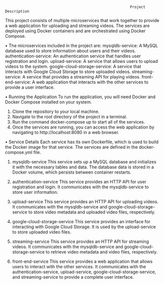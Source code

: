                                                              Project Description
                                                                
                                                                
This project consists of multiple microservices that work together to provide a web application for uploading and streaming videos. The services are deployed using Docker containers and are orchestrated using Docker Compose.


•	The microservices included in the project are:
mysqldb-service: A MySQL database used to store information about users and their videos.
authentication-service: An authentication service that handles user registration and login.
upload-service: A service that allows users to upload videos to the system.
google-cloud-storage-service: A service that interacts with Google Cloud Storage to store uploaded videos.
streaming-service: A service that provides a streaming API for playing videos.
front-end-service: A web application that interacts with the other services to provide a user interface.



•	Running the Application
To run the application, you will need Docker and Docker Compose installed on your system.
1.	Clone the repository to your local machine.
2.	Navigate to the root directory of the project in a terminal.
3.	Run the command docker-compose up to start all of the services.
4.	Once the services are running, you can access the web application by navigating to http://localhost:8080 in a web browser.


•	Service Details
Each service has its own Dockerfile, which is used to build the Docker image for that service. 
The services are defined in the docker-compose.yml file.

1.	mysqldb-service
This service sets up a MySQL database and initializes it with the necessary tables and data.
The database data is stored in a Docker volume, which persists between container restarts.

2.	authentication-service
This service provides an HTTP API for user registration and login. 
It communicates with the mysqldb-service to store user information.

3.	upload-service
This service provides an HTTP API for uploading videos.
It communicates with the mysqldb-service and google-cloud-storage-service to store video metadata and uploaded video files, respectively.

4.	google-cloud-storage-service
This service provides an interface for interacting with Google Cloud Storage. 
It is used by the upload-service to store uploaded video files.


5.	streaming-service
This service provides an HTTP API for streaming videos.
It communicates with the mysqldb-service and google-cloud-storage-service to retrieve video metadata and video files, respectively.

6.	front-end-service
This service provides a web application that allows users to interact with the other services. 
It communicates with the authentication-service, upload-service, google-cloud-storage-service,
and streaming-service to provide a complete user interface.
